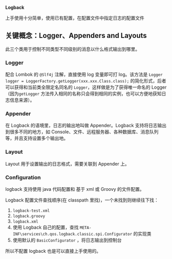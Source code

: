 **Logback**

上手使用十分简单，使用已有配置，在配置文件中指定日志的配置文件



## 关键概念：Logger、Appenders and Layouts

此三个类用于控制不同类型不同级别的消息以什么格式输出到哪里。

### Logger

配合 Lombok 的 `@Slf4j` 注解，直接使用 log 变量即可打 log。该方法是 `Logger logger = LoggerFactory.getLogger(xxx.xxx.Class.class);` 的简化形式，后者可以获得和当前类全限定名同名的 `Logger`，这样做是为了获得唯一命名的 Logger（因为`getLogger` 方法传入相同的名称只会得到相同的实例，也可以方便地获知日志信息来源）。

### Appender

在 Logback 的语境里，日志的输出地叫做 Appender。Logback  支持将日志输出到很多不同的地方，如 Console、文件、远程服务器、各种数据库、消息队列等，并且支持设置多个输出地。

### Layout

Layout 用于设置输出的日志格式，需要关联到 Appender 上。

### Configuration

logback 支持使用 java 代码配置和 基于 xml 或 Groovy 的文件配置。

Logback 配置文件查找顺序(在 classpath 里找)，一个未找到则继续往下找：

1. `logback-test.xml`
2. `logback.groovy`
3. `logback.xml`
4. 使用 Logback 自己的配置，查找 `META-INF\services\ch.qos.logback.classic.spi.Configurator` 的实现类
5. 使用默认的 `BasicConfigurator` ，将日志输出到控制台

所以不配置 logback 也是可以直接上手使用的。
